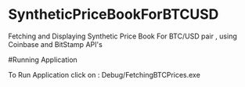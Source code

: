 # SyntheticPriceBookForBTCUSD
Fetching and Displaying Synthetic Price Book For BTC/USD pair , using Coinbase and BitStamp API's


#Running Application 

To Run Application click on : Debug/FetchingBTCPrices.exe 

